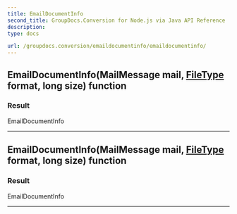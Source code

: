 ```yaml
---
title: EmailDocumentInfo
second_title: GroupDocs.Conversion for Node.js via Java API Reference
description: 
type: docs

url: /groupdocs.conversion/emaildocumentinfo/emaildocumentinfo/
---
```


## EmailDocumentInfo(MailMessage mail, [FileType](../../filetype) format, long size) function


### Result
EmailDocumentInfo


---


## EmailDocumentInfo(MailMessage mail, [FileType](../../filetype) format, long size) function


### Result
EmailDocumentInfo


---


